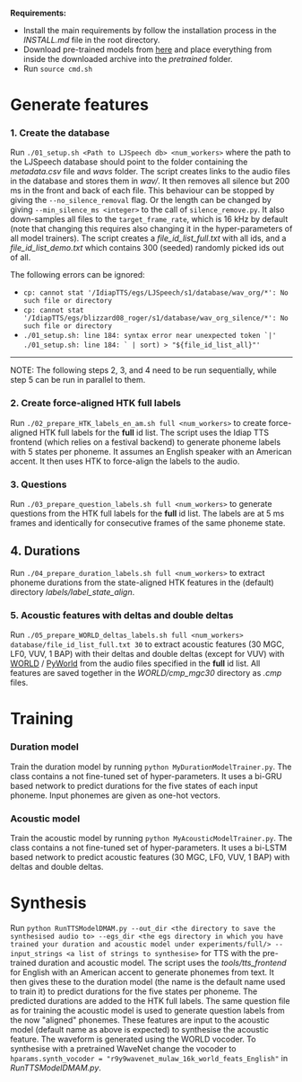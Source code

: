 **Requirements:**
- Install the main requirements by follow the installation process in the *INSTALL.md* file in the root directory.  
- Download pre-trained models from [here](https://www.idiap.ch/resource/software/idiapTTS/pretrained_LJSpeech_s1.zip) and place everything from inside the downloaded archive into the *pretrained* folder.
- Run ``source cmd.sh``  


# Generate features

### 1. Create the database
Run `./01_setup.sh <Path to LJSpeech db> <num_workers>` where the path to the LJSpeech database should point to the folder containing the *metadata.csv* file and *wavs* folder. The script creates links to the audio files in the database and stores them in *wav/*. It then removes all silence but 200 ms in the front and back of each file. This behaviour can be stopped by giving the `--no_silence_removal` flag. Or the length can be changed by giving `--min_silence_ms <integer>` to the call of `silence_remove.py`. It also down-samples all files to the `target_frame_rate`, which is 16 kHz by default (note that changing this requires also changing it in the hyper-parameters of all model trainers). The script creates a *file_id_list_full.txt* with all ids, and a *file_id_list_demo.txt* which contains 300 (seeded) randomly picked ids out of all.

The following errors can be ignored:
* `cp: cannot stat '/IdiapTTS/egs/LJSpeech/s1/database/wav_org/*': No such file or directory`
* `cp: cannot stat '/IdiapTTS/egs/blizzard08_roger/s1/database/wav_org_silence/*': No such file or directory`
* ``./01_setup.sh: line 184: syntax error near unexpected token `|'``  
  ``./01_setup.sh: line 184: ` | sort) > "${file_id_list_all}"'``

***
NOTE: The following steps 2, 3, and 4 need to be run sequentially, while step 5 can be run in parallel to them.

### 2. Create force-aligned HTK full labels
Run `./02_prepare_HTK_labels_en_am.sh full <num_workers>` to create force-aligned HTK full labels for the **full** id list. The script uses the Idiap TTS frontend (which relies on a festival backend) to generate phoneme labels with 5 states per phoneme. It assumes an English speaker with an American accent. It then uses HTK to force-align the labels to the audio.

### 3. Questions
Run `./03_prepare_question_labels.sh full <num_workers>` to generate questions from the HTK full labels for the **full** id list. The labels are at 5 ms frames and identically for consecutive frames of the same phoneme state.

## 4. Durations
Run `./04_prepare_duration_labels.sh full <num_workers>` to extract phoneme durations from the state-aligned HTK features in the (default) directory *labels/label_state_align*.

### 5. Acoustic features with deltas and double deltas
Run `./05_prepare_WORLD_deltas_labels.sh full <num_workers> database/file_id_list_full.txt 30` to extract acoustic features (30 MGC, LF0, VUV, 1 BAP) with their deltas and double deltas (except for VUV) with [WORLD](https://github.com/mmorise/World) / [PyWorld](https://github.com/JeremyCCHsu/Python-Wrapper-for-World-Vocoder) from the audio files specified in the **full** id list. All features are saved together in the *WORLD/cmp_mgc30* directory as *.cmp* files. 



# Training

### Duration model
Train the duration model by running `python MyDurationModelTrainer.py`. The class contains a not fine-tuned set of hyper-parameters. It uses a bi-GRU based network to predict durations for the five states of each input phoneme. Input phonemes are given as one-hot vectors.

### Acoustic model
Train the acoustic model by running `python MyAcousticModelTrainer.py`. The class contains a not fine-tuned set of hyper-parameters. It uses a bi-LSTM based network to predict acoustic features (30 MGC, LF0, VUV, 1 BAP) with deltas and double deltas.

# Synthesis
Run `python RunTTSModelDMAM.py --out_dir <the directory to save the synthesised audio to> --egs_dir <the egs directory in which you have trained your duration and acoustic model under experiments/full/> --input_strings <a list of strings to synthesise>` for TTS with the pre-trained duration and acoustic model. The script uses the *tools/tts_frontend* for English with an American accent to generate phonemes from text. It then gives these to the duration model (the name is the default name used to train it) to predict durations for the five states per phoneme. The predicted durations are added to the HTK full labels. The same question file as for training the acoustic model is used to generate question labels from the now "aligned" phonemes. These features are input to the acoustic model (default name as above is expected) to synthesise the acoustic feature. The waveform is generated using the WORLD vocoder. To synthesise with a pretrained WaveNet change the vocoder to `hparams.synth_vocoder = "r9y9wavenet_mulaw_16k_world_feats_English"` in *RunTTSModelDMAM.py*.